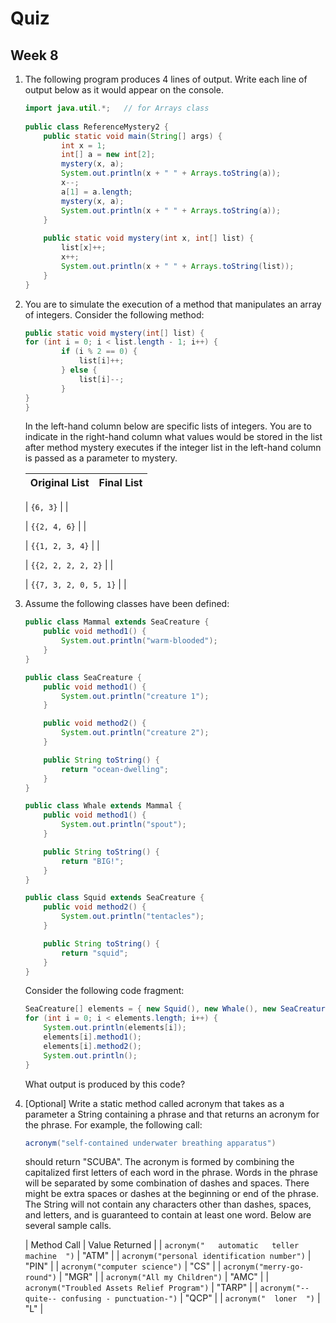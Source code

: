 # Quiz
## Week 8

1. The following program produces 4 lines of output. Write each line of output below as it would appear on the console.

	```java
	import java.util.*;   // for Arrays class
	​
	public class ReferenceMystery2 {
	    public static void main(String[] args) {
	        int x = 1;
	        int[] a = new int[2];
	        mystery(x, a);
	        System.out.println(x + " " + Arrays.toString(a));
	        x--;
	        a[1] = a.length;
	        mystery(x, a);
	        System.out.println(x + " " + Arrays.toString(a));
	    }
	    
	    public static void mystery(int x, int[] list) {
	        list[x]++;
	        x++;
	        System.out.println(x + " " + Arrays.toString(list));
	    }
	}
	```

2. You are to simulate the execution of a method that manipulates an array of integers. Consider the following method:

	```java
	public static void mystery(int[] list) {
    for (int i = 0; i < list.length - 1; i++) {
			if (i % 2 == 0) {
			    list[i]++;
			} else {
			    list[i]--;
			}
    }
	}
	```

	In the left-hand column below are specific lists of integers. You are to indicate in the right-hand column what values would be stored in the list after method mystery executes if the integer list in the left-hand column is passed as a parameter to mystery.

	| Original List | Final List |
	| :--- | :--- |

	| `{6, 3}` | |

	| `{{2, 4, 6}` | |

	| `{{1, 2, 3, 4}` | |

	| `{{2, 2, 2, 2, 2}` | |

	| `{{7, 3, 2, 0, 5, 1}` | |

3. Assume the following classes have been defined:

	```java
	public class Mammal extends SeaCreature {
	    public void method1() {
	        System.out.println("warm-blooded");
	    }
	}

	public class SeaCreature {
	    public void method1() {
	        System.out.println("creature 1");
	    }

	    public void method2() {
	        System.out.println("creature 2");
	    }

	    public String toString() {
	        return "ocean-dwelling";
	    }
	}

	public class Whale extends Mammal {
	    public void method1() {
	        System.out.println("spout");
	    }

	    public String toString() {
	        return "BIG!";
	    }
	}

	public class Squid extends SeaCreature {
	    public void method2() {
	        System.out.println("tentacles");
	    }

	    public String toString() {
	        return "squid";
	    }
	}
	```

	Consider the following code fragment:

	```java
	SeaCreature[] elements = { new Squid(), new Whale(), new SeaCreature(), new Mammal() };
	for (int i = 0; i < elements.length; i++) {
	    System.out.println(elements[i]);
	    elements[i].method1();
	    elements[i].method2();
	    System.out.println();
	}
	```

	What output is produced by this code?

4. [Optional]  Write a static method called acronym that takes as a parameter a String containing a phrase and that returns an acronym for the phrase. For example, the following call:

	```java
	acronym("self-contained underwater breathing apparatus")
	```

	should return "SCUBA". The acronym is formed by combining the capitalized first letters of each word in the phrase.  Words in the phrase will be separated by some combination of dashes and spaces. There might be extra spaces or dashes at the beginning or end of the phrase.  The String will not contain any characters other than dashes, spaces, and letters, and is guaranteed to contain at least one word.  Below are several sample calls.

	| Method Call | Value Returned |
	| `acronym("   automatic   teller   machine  ")` | "ATM" |
	| `acronym("personal identification number")` | "PIN" |
	| `acronym("computer science")` | "CS" |
	| `acronym("merry-go-round")` | "MGR" |
	| `acronym("All my Children")` | "AMC" |
	| `acronym("Troubled Assets Relief Program")` | "TARP" |
	| `acronym("--quite-- confusing - punctuation-")` | "QCP" |
	| `acronym("  loner  ")` | "L" |